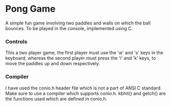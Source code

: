 # Pong Game

A simple fun game involving two paddles and walls on which the ball bounces. 
To be played in the console, implemented using C.

### Controls
This a two player game, the first player must use the 'w' and 's' keys in the keyboard, whereas the second player must press the 'i' and 'k' keys, to move the paddles up and down respectively.

### Compiler
I have used the conio.h header file which is not a part of ANSI C standard. Make sure to use a compiler which supports conio.h.
kbhit() and getch() are the functions used which are defined in conio.h.

